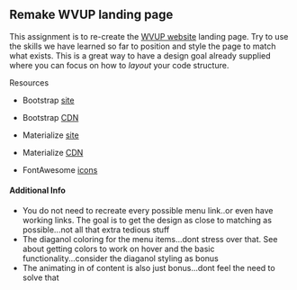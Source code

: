 ## Remake WVUP landing page
This assignment is to re-create the [WVUP website](https://www.wvup.edu/) landing page.  Try to use the skills we have learned so far to position and style the page to match what exists.  This is a great way to have a design goal already supplied where you can focus on how to _layout_ your code structure.

Resources
- Bootstrap [site](https://getbootstrap.com/)
- Bootstrap [CDN](https://www.bootstrapcdn.com/)

- Materialize [site](https://materializecss.com/)
- Materialize [CDN](https://materializecss.com/getting-started.html)

- FontAwesome [icons](https://fontawesome.com/icons?d=gallery)

#### Additional Info
- You do not need to recreate every possible menu link..or even have working links.  The goal is to get the design as close to matching as possible...not all that extra tedious stuff
- The diaganol coloring for the menu items...dont stress over that.  See about getting colors to work on hover and the basic functionality...consider the diaganol styling as bonus
- The animating in of content is also just bonus...dont feel the need to solve that